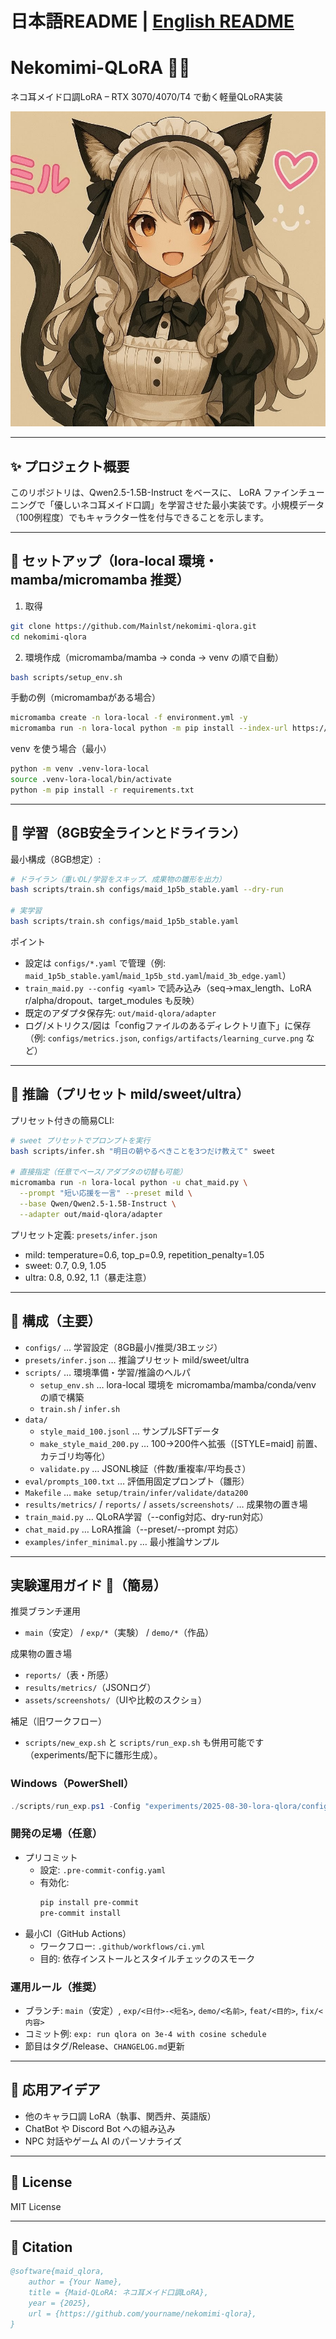 # 日本語README | [English README](README_en.md)
# Nekomimi-QLoRA 🐾✨
ネコ耳メイド口調LoRA – RTX 3070/4070/T4 で動く軽量QLoRA実装

![demo](screenshots/sample.png)

---

## ✨ プロジェクト概要
このリポジトリは、Qwen2.5-1.5B-Instruct をベースに、
LoRA ファインチューニングで「優しいネコ耳メイド口調」を学習させた最小実装です。小規模データ（100例程度）でもキャラクター性を付与できることを示します。

---

## 🚀 セットアップ（lora-local 環境・mamba/micromamba 推奨）

1) 取得
```bash
git clone https://github.com/Mainlst/nekomimi-qlora.git
cd nekomimi-qlora
```

2) 環境作成（micromamba/mamba → conda → venv の順で自動）
```bash
bash scripts/setup_env.sh
```

手動の例（micromambaがある場合）
```bash
micromamba create -n lora-local -f environment.yml -y
micromamba run -n lora-local python -m pip install --index-url https://download.pytorch.org/whl/cu121 torch torchvision --upgrade  # 任意
```

venv を使う場合（最小）
```bash
python -m venv .venv-lora-local
source .venv-lora-local/bin/activate
python -m pip install -r requirements.txt
```

---

## 🧪 学習（8GB安全ラインとドライラン）

最小構成（8GB想定）:
```bash
# ドライラン（重いDL/学習をスキップ、成果物の雛形を出力）
bash scripts/train.sh configs/maid_1p5b_stable.yaml --dry-run

# 実学習
bash scripts/train.sh configs/maid_1p5b_stable.yaml
```

ポイント
- 設定は `configs/*.yaml` で管理（例: `maid_1p5b_stable.yaml`/`maid_1p5b_std.yaml`/`maid_3b_edge.yaml`）
- `train_maid.py --config <yaml>` で読み込み（seq→max_length、LoRA r/alpha/dropout、target_modules も反映）
- 既定のアダプタ保存先: `out/maid-qlora/adapter`
- ログ/メトリクス/図は「configファイルのあるディレクトリ直下」に保存（例: `configs/metrics.json`, `configs/artifacts/learning_curve.png` など）

---

## 💬 推論（プリセット mild/sweet/ultra）

プリセット付きの簡易CLI:
```bash
# sweet プリセットでプロンプトを実行
bash scripts/infer.sh "明日の朝やるべきことを3つだけ教えて" sweet

# 直接指定（任意でベース/アダプタの切替も可能）
micromamba run -n lora-local python -u chat_maid.py \
  --prompt "短い応援を一言" --preset mild \
  --base Qwen/Qwen2.5-1.5B-Instruct \
  --adapter out/maid-qlora/adapter
```

プリセット定義: `presets/infer.json`
- mild: temperature=0.6, top_p=0.9, repetition_penalty=1.05
- sweet: 0.7, 0.9, 1.05
- ultra: 0.8, 0.92, 1.1（暴走注意）

---

## 📂 構成（主要）

- `configs/` … 学習設定（8GB最小/推奨/3Bエッジ）
- `presets/infer.json` … 推論プリセット mild/sweet/ultra
- `scripts/` … 環境準備・学習/推論のヘルパ
  - `setup_env.sh` … lora-local 環境を micromamba/mamba/conda/venv の順で構築
  - `train.sh` / `infer.sh`
- `data/`
  - `style_maid_100.jsonl` … サンプルSFTデータ
  - `make_style_maid_200.py` … 100→200件へ拡張（[STYLE=maid] 前置、カテゴリ均等化）
  - `validate.py` … JSONL検証（件数/重複率/平均長さ）
- `eval/prompts_100.txt` … 評価用固定プロンプト（雛形）
- `Makefile` … `make setup/train/infer/validate/data200`
- `results/metrics/` / `reports/` / `assets/screenshots/` … 成果物の置き場
- `train_maid.py` … QLoRA学習（--config対応、dry-run対応）
- `chat_maid.py` … LoRA推論（--preset/--prompt 対応）
- `examples/infer_minimal.py` … 最小推論サンプル

---

## 実験運用ガイド 🧪（簡易）

推奨ブランチ運用
- `main`（安定） / `exp/*`（実験） / `demo/*`（作品）

成果物の置き場
- `reports/`（表・所感）
- `results/metrics/`（JSONログ）
- `assets/screenshots/`（UIや比較のスクショ）

補足（旧ワークフロー）
- `scripts/new_exp.sh` と `scripts/run_exp.sh` も併用可能です（experiments/配下に雛形生成）。

### Windows（PowerShell）

```powershell
./scripts/run_exp.ps1 -Config "experiments/2025-08-30-lora-qlora/config.yaml"
```

### 開発の足場（任意）

- プリコミット
  - 設定: `.pre-commit-config.yaml`
  - 有効化:
    ```bash
    pip install pre-commit
    pre-commit install
    ```
- 最小CI（GitHub Actions）
  - ワークフロー: `.github/workflows/ci.yml`
  - 目的: 依存インストールとスタイルチェックのスモーク

### 運用ルール（推奨）

- ブランチ: `main`（安定）, `exp/<日付>-<短名>`, `demo/<名前>`, `feat/<目的>`, `fix/<内容>`
- コミット例: `exp: run qlora on 3e-4 with cosine schedule`
- 節目はタグ/Release、`CHANGELOG.md`更新

---

## 🔮 応用アイデア

* 他のキャラ口調 LoRA（執事、関西弁、英語版）
* ChatBot や Discord Bot への組み込み
* NPC 対話やゲーム AI のパーソナライズ

---

## 📜 License

MIT License

---

## 📖 Citation

```bibtex
@software{maid_qlora,
	author = {Your Name},
	title = {Maid-QLoRA: ネコ耳メイド口調LoRA},
	year = {2025},
	url = {https://github.com/yourname/nekomimi-qlora},
}
```
